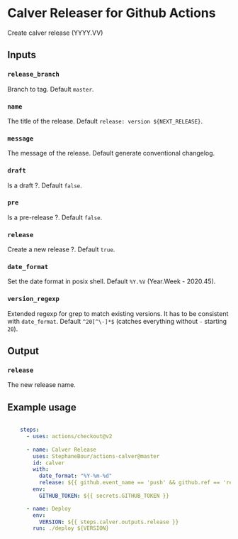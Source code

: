 # Calver Releaser for Github Actions

Create calver release (YYYY.VV)

## Inputs

### `release_branch`

Branch to tag. Default `master`.

### `name`

The title of the release. Default `release: version ${NEXT_RELEASE}`.

### `message`

The message of the release. Default generate conventional changelog.

### `draft`

Is a draft ?. Default `false`.

### `pre`

Is a pre-release ?. Default `false`.

### `release`

Create a new release ?. Default `true`.

### `date_format`

Set the date format in posix shell. Default `%Y.%V` (Year.Week - 2020.45).

### `version_regexp`
Extended regexp for grep to match existing versions. It has to be consistent with `date_format`. Default `^20[^\-]*$` (catches everything without `-` starting `20`).


## Output

### `release`

The new release name.

## Example usage

```yaml

    steps:
      - uses: actions/checkout@v2
        
      - name: Calver Release
        uses: StephaneBour/actions-calver@master
        id: calver
        with:
          date_format: "%Y-%m-%d"
          release: ${{ github.event_name == 'push' && github.ref == 'refs/heads/master' }}
        env:
          GITHUB_TOKEN: ${{ secrets.GITHUB_TOKEN }}

      - name: Deploy
        env:
          VERSION: ${{ steps.calver.outputs.release }}
        run: ./deploy ${VERSION}
```

